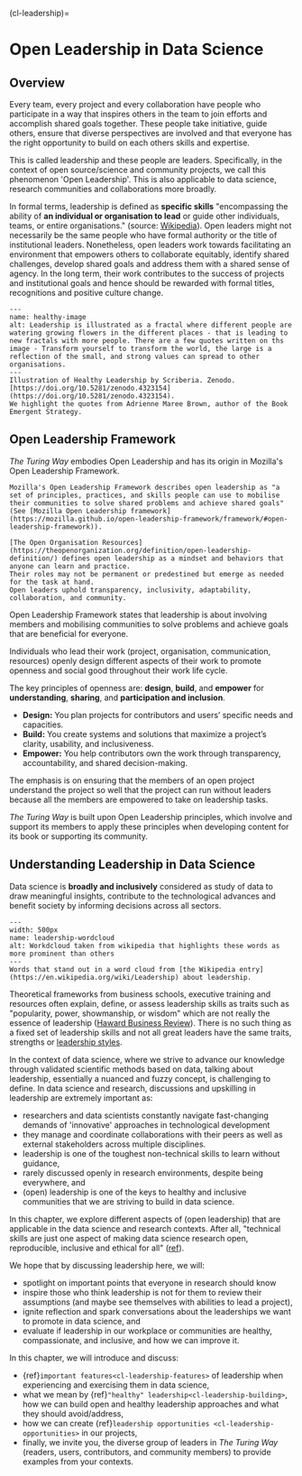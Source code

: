 (cl-leadership)=
# Open Leadership in Data Science

## Overview

Every team, every project and every collaboration have people who participate in a way that inspires others in the team to join efforts and accomplish shared goals together.
These people take initiative, guide others, ensure that diverse perspectives are involved and that everyone has the right opportunity to build on each others skills and expertise.

This is called leadership and these people are leaders.
Specifically, in the context of open source/science and community projects, we call this phenomenon 'Open Leadership'.
This is also applicable to data science, research communities and collaborations more broadly.

In formal terms, leadership is defined as **specific skills** "encompassing the ability of **an individual or organisation to lead** or guide other individuals, teams, or entire organisations." (source: [Wikipedia](https://en.wikipedia.org/wiki/Leadership)).
Open leaders might not necessarily be the same people who have formal authority or the title of institutional leaders.
Nonetheless, open leaders work towards facilitating an environment that empowers others to collaborate equitably, identify shared challenges, develop shared goals and address them with a shared sense of agency.
In the long term, their work contributes to the success of projects and institutional goals and hence should be rewarded with formal titles, recognitions and positive culture change.

```{figure} ../../figures/healthy-leadership.png
---
name: healthy-image
alt: Leadership is illustrated as a fractal where different people are watering growing flowers in the different places - that is leading to new fractals with more people. There are a few quotes written on ths image - Transform yourself to transform the world, the large is a reflection of the small, and strong values can spread to other organisations.
---
Illustration of Healthy Leadership by Scriberia. Zenodo. [https://doi.org/10.5281/zenodo.4323154](https://doi.org/10.5281/zenodo.4323154).
We highlight the quotes from Adrienne Maree Brown, author of the Book Emergent Strategy.
```
## Open Leadership Framework

*The Turing Way* embodies Open Leadership and has its origin in Mozilla's Open Leadership Framework.

```{note}
Mozilla's Open Leadership Framework describes open leadership as "a set of principles, practices, and skills people can use to mobilise their communities to solve shared problems and achieve shared goals" (See [Mozilla Open Leadership framework](https://mozilla.github.io/open-leadership-framework/framework/#open-leadership-framework)).

[The Open Organisation Resources](https://theopenorganization.org/definition/open-leadership-definition/) defines open leadership as a mindset and behaviors that anyone can learn and practice.  
Their roles may not be permanent or predestined but emerge as needed for the task at hand. 
Open leaders uphold transparency, inclusivity, adaptability, collaboration, and community.
```

Open Leadership Framework states that leadership is about involving members and mobilising communities to solve problems and achieve goals that are beneficial for everyone. 

Individuals who lead their work (project, organisation, communication, resources) openly design different aspects of their work to promote openness and social good throughout their work life cycle.

The key principles of openness are: **design**, **build**, and **empower** for **understanding**, **sharing**, and **participation and inclusion**.

-   **Design:** You plan projects for contributors and users’ specific needs and capacities.
-   **Build:** You create systems and solutions that maximize a project’s clarity, usability, and inclusiveness.
-   **Empower:** You help contributors own the work through transparency, accountability, and shared decision-making.

The emphasis is on ensuring that the members of an open project understand the project so well that the project can run without leaders because all the members are empowered to take on leadership tasks.

_The Turing Way_ is built upon Open Leadership principles, which involve and support its members to apply these principles when developing content for its book or supporting its community.

## Understanding Leadership in Data Science

Data science is **broadly and inclusively** considered as study of data to draw meaningful insights, contribute to the technological advances and benefit society by informing decisions across all sectors.

```{figure} ../figures/leadership-wordcloud.jpg
---
width: 500px
name: leadership-wordcloud
alt: Workdcloud taken from wikipedia that highlights these words as more prominent than others
---
Words that stand out in a word cloud from [the Wikipedia entry](https://en.wikipedia.org/wiki/Leadership) about leadership.
```

Theoretical frameworks from business schools, executive training and resources often explain, define, or assess leadership skills as traits such as "popularity, power, showmanship, or wisdom" which are not really the essence of leadership ([Haward Business Review](https://hbr.org/2004/01/understanding-leadership)).
There is no such thing as a fixed set of leadership skills and not all great leaders have the same traits, strengths or [leadership styles](https://www.skillsyouneed.com/lead/leadership-styles.html).

In the context of data science, where we strive to advance our knowledge through validated scientific methods based on data, talking about leadership, essentially a nuanced and fuzzy concept, is challenging to define.
In data science and research, discussions and upskilling in leadership are extremely important as:
* researchers and data scientists constantly navigate fast-changing demands of 'innovative' approaches in technological development
* they manage and coordinate collaborations with their peers as well as external stakeholders across multiple disciplines. 
* leadership is one of the toughest non-technical skills to learn without guidance,
* rarely discussed openly in research environments, despite being everywhere, and
* (open) leadership is one of the keys to healthy and inclusive communities that we are striving to build in data science.

In this chapter, we explore different aspects of (open leadership) that are applicable in the data science and research contexts. 
After all, "technical skills are just one aspect of making data science research open, reproducible, inclusive and ethical for all" ([ref](https://the-turing-way.netlify.app/)).

We hope that by discussing leadership here, we will:
* spotlight on important points that everyone in research should know
* inspire those who think leadership is not for them to review their assumptions (and maybe see themselves with abilities to lead a project),
* ignite reflection and spark conversations about the leaderships we want to promote in data science, and
* evaluate if leadership in our workplace or communities are healthy, compassionate, and inclusive, and how we can improve it.

In this chapter, we will introduce and discuss: 
- {ref}`important features<cl-leadership-features>` of leadership when experiencing and exercising them in data science,
- what we mean by {ref}`"healthy" leadership<cl-leadership-building>`, how we can build open and healthy leadership approaches and what they should avoid/address,
- how we can create {ref}`leadership opportunities <cl-leadership-opportunities>` in our projects,
- finally, we invite you, the diverse group of leaders in *The Turing Way* (readers, users, contributors, and community members) to provide examples from your contexts.
